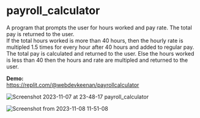 # payroll_calculator
A program that prompts the user for hours worked and pay rate. The total pay is returned to the user. <br>
If the total hours worked is more than 40 hours, then the hourly rate is multipled 1.5 times for every hour after 40 hours and added to regular pay. The total pay is calculated and returned to the user. Else the hours worked is less than 40 then the hours and rate are multipled and returned to the user.

**Demo:** <br>
https://replit.com/@webdevkeenan/payrollcalculator


![Screenshot 2023-11-07 at 23-48-17 payroll_calculator](https://github.com/webdevkeenan/payroll_calculator/assets/42125735/fe1ae5b1-ed19-4355-91fc-f02cce47fd4e)


![Screenshot from 2023-11-08 11-51-08](https://github.com/webdevkeenan/payroll_calculator/assets/42125735/3d8cf2de-ba0b-4b03-9a5c-5a01b5c626ed)

